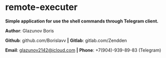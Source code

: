 # remote-executer

**Simple application for use the shell commands through Telegram client.**

**Author**: Glazunov Boris

**Github**: github.com/Borislavv **|**
**Gitlab**: gitlab.com/Zendden

**Email**: glazunov2142@icloud.com **|**
**Phone**: +7(904)-939-89-83 (Telegram)
